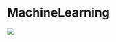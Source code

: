 # MachineLearning

<img src="https://drive.google.com/drive/folders/1NPGMYbJsx8E4NahWD365RMsNptmkqKVS"/>
